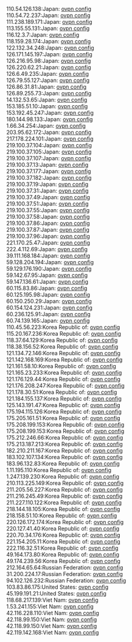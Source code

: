 110.54.126.138:Japan: [ovpn config](vpn/110_54_126_138.ovpn)  
110.54.72.237:Japan: [ovpn config](vpn/110_54_72_237.ovpn)  
111.238.189.171:Japan: [ovpn config](vpn/111_238_189_171.ovpn)  
113.155.55.131:Japan: [ovpn config](vpn/113_155_55_131.ovpn)  
116.12.3.7:Japan: [ovpn config](vpn/116_12_3_7.ovpn)  
118.159.28.174:Japan: [ovpn config](vpn/118_159_28_174.ovpn)  
122.132.34.248:Japan: [ovpn config](vpn/122_132_34_248.ovpn)  
126.171.145.197:Japan: [ovpn config](vpn/126_171_145_197.ovpn)  
126.216.95.98:Japan: [ovpn config](vpn/126_216_95_98.ovpn)  
126.220.62.21:Japan: [ovpn config](vpn/126_220_62_21.ovpn)  
126.6.49.235:Japan: [ovpn config](vpn/126_6_49_235.ovpn)  
126.79.55.127:Japan: [ovpn config](vpn/126_79_55_127.ovpn)  
126.86.31.81:Japan: [ovpn config](vpn/126_86_31_81.ovpn)  
126.89.255.73:Japan: [ovpn config](vpn/126_89_255_73.ovpn)  
14.132.53.65:Japan: [ovpn config](vpn/14_132_53_65.ovpn)  
153.185.51.10:Japan: [ovpn config](vpn/153_185_51_10.ovpn)  
153.192.45.247:Japan: [ovpn config](vpn/153_192_45_247.ovpn)  
180.144.98.133:Japan: [ovpn config](vpn/180_144_98_133.ovpn)  
1.66.34.254:Japan: [ovpn config](vpn/1_66_34_254.ovpn)  
203.95.62.172:Japan: [ovpn config](vpn/203_95_62_172.ovpn)  
217.178.224.101:Japan: [ovpn config](vpn/217_178_224_101.ovpn)  
219.100.37.104:Japan: [ovpn config](vpn/219_100_37_104.ovpn)  
219.100.37.105:Japan: [ovpn config](vpn/219_100_37_105.ovpn)  
219.100.37.107:Japan: [ovpn config](vpn/219_100_37_107.ovpn)  
219.100.37.13:Japan: [ovpn config](vpn/219_100_37_13.ovpn)  
219.100.37.177:Japan: [ovpn config](vpn/219_100_37_177.ovpn)  
219.100.37.182:Japan: [ovpn config](vpn/219_100_37_182.ovpn)  
219.100.37.19:Japan: [ovpn config](vpn/219_100_37_19.ovpn)  
219.100.37.31:Japan: [ovpn config](vpn/219_100_37_31.ovpn)  
219.100.37.49:Japan: [ovpn config](vpn/219_100_37_49.ovpn)  
219.100.37.51:Japan: [ovpn config](vpn/219_100_37_51.ovpn)  
219.100.37.55:Japan: [ovpn config](vpn/219_100_37_55.ovpn)  
219.100.37.58:Japan: [ovpn config](vpn/219_100_37_58.ovpn)  
219.100.37.86:Japan: [ovpn config](vpn/219_100_37_86.ovpn)  
219.100.37.87:Japan: [ovpn config](vpn/219_100_37_87.ovpn)  
219.100.37.96:Japan: [ovpn config](vpn/219_100_37_96.ovpn)  
221.170.25.47:Japan: [ovpn config](vpn/221_170_25_47.ovpn)  
222.4.112.69:Japan: [ovpn config](vpn/222_4_112_69.ovpn)  
39.111.168.184:Japan: [ovpn config](vpn/39_111_168_184.ovpn)  
59.128.204.194:Japan: [ovpn config](vpn/59_128_204_194.ovpn)  
59.129.176.190:Japan: [ovpn config](vpn/59_129_176_190.ovpn)  
59.142.67.95:Japan: [ovpn config](vpn/59_142_67_95.ovpn)  
59.147.136.61:Japan: [ovpn config](vpn/59_147_136_61.ovpn)  
60.115.83.86:Japan: [ovpn config](vpn/60_115_83_86.ovpn)  
60.125.195.98:Japan: [ovpn config](vpn/60_125_195_98.ovpn)  
60.150.250.29:Japan: [ovpn config](vpn/60_150_250_29.ovpn)  
60.154.124.231:Japan: [ovpn config](vpn/60_154_124_231.ovpn)  
60.236.125.91:Japan: [ovpn config](vpn/60_236_125_91.ovpn)  
60.74.139.165:Japan: [ovpn config](vpn/60_74_139_165.ovpn)  
110.45.56.223:Korea Republic of: [ovpn config](vpn/110_45_56_223.ovpn)  
115.20.167.236:Korea Republic of: [ovpn config](vpn/115_20_167_236.ovpn)  
118.37.64.129:Korea Republic of: [ovpn config](vpn/118_37_64_129.ovpn)  
118.38.156.52:Korea Republic of: [ovpn config](vpn/118_38_156_52.ovpn)  
121.134.72.146:Korea Republic of: [ovpn config](vpn/121_134_72_146.ovpn)  
121.142.168.169:Korea Republic of: [ovpn config](vpn/121_142_168_169.ovpn)  
121.161.58.10:Korea Republic of: [ovpn config](vpn/121_161_58_10.ovpn)  
121.165.23.233:Korea Republic of: [ovpn config](vpn/121_165_23_233.ovpn)  
121.176.129.44:Korea Republic of: [ovpn config](vpn/121_176_129_44.ovpn)  
121.176.208.247:Korea Republic of: [ovpn config](vpn/121_176_208_247.ovpn)  
121.178.30.51:Korea Republic of: [ovpn config](vpn/121_178_30_51.ovpn)  
121.184.155.137:Korea Republic of: [ovpn config](vpn/121_184_155_137.ovpn)  
125.143.191.47:Korea Republic of: [ovpn config](vpn/125_143_191_47.ovpn)  
175.194.115.126:Korea Republic of: [ovpn config](vpn/175_194_115_126.ovpn)  
175.205.161.51:Korea Republic of: [ovpn config](vpn/175_205_161_51.ovpn)  
175.208.199.153:Korea Republic of: [ovpn config](vpn/175_208_199_153.ovpn)  
175.208.199.153:Korea Republic of: [ovpn config](vpn/175_208_199_153.ovpn)  
175.212.246.66:Korea Republic of: [ovpn config](vpn/175_212_246_66.ovpn)  
175.213.187.213:Korea Republic of: [ovpn config](vpn/175_213_187_213.ovpn)  
182.210.211.167:Korea Republic of: [ovpn config](vpn/182_210_211_167.ovpn)  
183.102.107.134:Korea Republic of: [ovpn config](vpn/183_102_107_134.ovpn)  
183.96.132.83:Korea Republic of: [ovpn config](vpn/183_96_132_83.ovpn)  
1.11.195.110:Korea Republic of: [ovpn config](vpn/1_11_195_110.ovpn)  
1.247.139.230:Korea Republic of: [ovpn config](vpn/1_247_139_230.ovpn)  
210.113.225.149:Korea Republic of: [ovpn config](vpn/210_113_225_149.ovpn)  
211.205.56.227:Korea Republic of: [ovpn config](vpn/211_205_56_227.ovpn)  
211.216.245.49:Korea Republic of: [ovpn config](vpn/211_216_245_49.ovpn)  
211.227.110.122:Korea Republic of: [ovpn config](vpn/211_227_110_122.ovpn)  
218.144.18.105:Korea Republic of: [ovpn config](vpn/218_144_18_105.ovpn)  
218.158.51.10:Korea Republic of: [ovpn config](vpn/218_158_51_10.ovpn)  
220.126.172.174:Korea Republic of: [ovpn config](vpn/220_126_172_174.ovpn)  
220.127.41.40:Korea Republic of: [ovpn config](vpn/220_127_41_40.ovpn)  
220.70.34.176:Korea Republic of: [ovpn config](vpn/220_70_34_176.ovpn)  
221.154.205.11:Korea Republic of: [ovpn config](vpn/221_154_205_11.ovpn)  
222.116.32.51:Korea Republic of: [ovpn config](vpn/222_116_32_51.ovpn)  
49.164.173.80:Korea Republic of: [ovpn config](vpn/49_164_173_80.ovpn)  
49.174.239.56:Korea Republic of: [ovpn config](vpn/49_174_239_56.ovpn)  
212.164.65.64:Russian Federation: [ovpn config](vpn/212_164_65_64.ovpn)  
31.200.224.17:Russian Federation: [ovpn config](vpn/31_200_224_17.ovpn)  
94.102.126.232:Russian Federation: [ovpn config](vpn/94_102_126_232.ovpn)  
103.83.86.175:United States: [ovpn config](vpn/103_83_86_175.ovpn)  
45.199.191.21:United States: [ovpn config](vpn/45_199_191_21.ovpn)  
118.68.217.139:Viet Nam: [ovpn config](vpn/118_68_217_139.ovpn)  
1.53.241.155:Viet Nam: [ovpn config](vpn/1_53_241_155.ovpn)  
42.116.228.110:Viet Nam: [ovpn config](vpn/42_116_228_110.ovpn)  
42.118.99.150:Viet Nam: [ovpn config](vpn/42_118_99_150.ovpn)  
42.118.99.150:Viet Nam: [ovpn config](vpn/42_118_99_150.ovpn)  
42.119.142.168:Viet Nam: [ovpn config](vpn/42_119_142_168.ovpn)  
